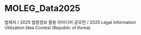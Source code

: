 # MOLEG_Data2025
법제처 / 2025 법령정보 활용 아이디어 공모전 / 2025 Legal Information Utilization Idea Contest (Republic of Korea)
